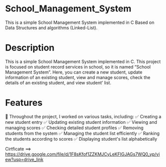# School_Management_System
This is a simple School Management System implemented in C Based on Data Structures and algorithms (Linked-List). 

# Description
This is a simple School Management System implemented in C. 
This project is focused on student record services in  school, so it is named “School Management System”. 
Here, you can create a new student, update  information of an existing student, view and manage  scores, check the details of an existing student, and view student’ list.

# Features
🎯 Throughout the project, I worked on various tasks, including:
✅ Creating a new student entry
✅ Updating existing student information
✅ Viewing and managing scores
✅ Checking detailed student profiles
✅ Removing students from the system
✅ Managing the student list efficiently
✅ Ranking the students according to scores
✅ Displaying student's list alphabetically

Cirtficate ==> https://drive.google.com/file/d/1F8sKfof1ZZKMJCyLeKFIGJAGs7WQ0_yp/view?usp=drive_link
